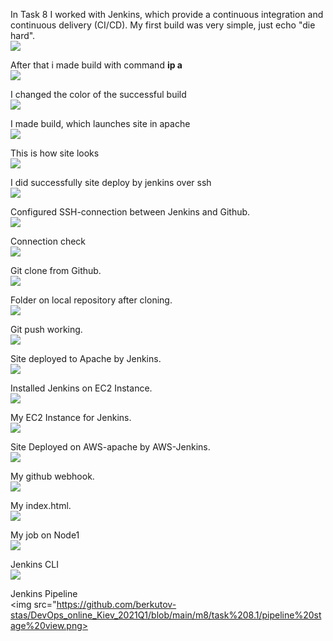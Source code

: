 In Task 8 I worked with Jenkins, which provide a continuous integration and continuous delivery (CI/CD).
My first build was very simple, just echo "die hard".  
<img src="https://github.com/berkutov-stas/DevOps_online_Kiev_2021Q1/blob/main/m8/task%208.1/jenkins%20job%20output.png">  

After that i made build with command **ip a**  
<img src="https://github.com/berkutov-stas/DevOps_online_Kiev_2021Q1/blob/main/m8/task%208.1/jenkins%20job%20output%20plus%20ip%20a.png">  

I changed the color of the successful build  
<img src="https://github.com/berkutov-stas/DevOps_online_Kiev_2021Q1/blob/main/m8/task%208.1/jenkins%20green%20ball.png">

I made build, which launches site in apache  
<img src="https://github.com/berkutov-stas/DevOps_online_Kiev_2021Q1/blob/main/m8/task%208.1/jenkins%20scp%20html%20success.png">  

This is how site looks  
<img src="https://github.com/berkutov-stas/DevOps_online_Kiev_2021Q1/blob/main/m8/task%208.1/apache%20working.png">  

I did successfully site deploy by jenkins over ssh  
<img src="https://github.com/berkutov-stas/DevOps_online_Kiev_2021Q1/blob/main/m8/task%208.1/jenkins%20over%20ssh%20site%20deploy%20ok.png">

Configured SSH-connection between Jenkins and Github.  
<img src="https://github.com/berkutov-stas/DevOps_online_Kiev_2021Q1/blob/main/m8/task%208.1/ssh%20github.png">  

Connection check  
<img src="https://github.com/berkutov-stas/DevOps_online_Kiev_2021Q1/blob/main/m8/task%208.1/ssh%20-T%20github.png">

Git clone from Github.  
<img src="https://github.com/berkutov-stas/DevOps_online_Kiev_2021Q1/blob/main/m8/task%208.1/github%20clone.png">

Folder on local repository after cloning.  
<img src="https://github.com/berkutov-stas/DevOps_online_Kiev_2021Q1/blob/main/m8/task%208.1/jugrep%20folder.png">

Git push working.  
<img src="https://github.com/berkutov-stas/DevOps_online_Kiev_2021Q1/blob/main/m8/task%208.1/git%20push%20working.png">

Site deployed to Apache by Jenkins.  
<img src="https://github.com/berkutov-stas/DevOps_online_Kiev_2021Q1/blob/main/m8/task%208.1/deployed%20to%20apache.png">

Installed Jenkins on EC2 Instance.  
<img src="https://github.com/berkutov-stas/DevOps_online_Kiev_2021Q1/blob/main/m8/task%208.1/jenkins%20aws%20running.png">

My EC2 Instance for Jenkins.  
<img src="https://github.com/berkutov-stas/DevOps_online_Kiev_2021Q1/blob/main/m8/task%208.1/aws%20instance%20for%20jenkins.png">

Site Deployed on AWS-apache by AWS-Jenkins.  
<img src="https://github.com/berkutov-stas/DevOps_online_Kiev_2021Q1/blob/main/m8/task%208.1/aws%20apache%20working.png">

My github webhook.  
<img src="https://github.com/berkutov-stas/DevOps_online_Kiev_2021Q1/blob/main/m8/task%208.1/github%20webhook.png">

My index.html.  
<img src="https://github.com/berkutov-stas/DevOps_online_Kiev_2021Q1/blob/main/m8/task%208.1/github%20index%20file.png">

My job on Node1  
<img src="https://github.com/berkutov-stas/DevOps_online_Kiev_2021Q1/blob/main/m8/task%208.1/node1%20build%20success2.png">

Jenkins CLI  
<img src="https://github.com/berkutov-stas/DevOps_online_Kiev_2021Q1/blob/main/m8/task%208.1/jenkins%20cli.png">

Jenkins Pipeline  
<img src="https://github.com/berkutov-stas/DevOps_online_Kiev_2021Q1/blob/main/m8/task%208.1/pipeline%20stage%20view.png>
